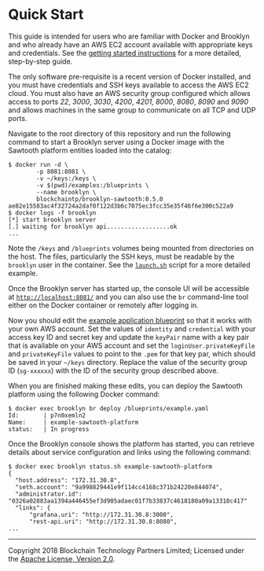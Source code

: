 Quick Start
===========

This guide is intended for users who are familiar with Docker and Brooklyn and who already have an AWS EC2 account available with appropriate keys and credentials. See the [getting started instructions](./getting-started.md) for a more detailed, step-by-step guide.

The only software pre-requisite is a recent version of Docker installed, and you must have credentials and SSH keys available to access the AWS EC2 cloud. You must also have an AWS security group configured which allows access to ports _22_, _3000_, _3030_, _4200_, _4201_, _8000_, _8080_, _8090_ and _9090_ and allows machines in the same group to communicate on all TCP and UDP ports.

Navigate to the root directory of this repository and run the following command to start a Brooklyn server using a Docker image with the Sawtooth platform entities loaded into the catalog:

    $ docker run -d \
            -p 8081:8081 \
            -v ~/keys:/keys \
            -v $(pwd)/examples:/blueprints \
            --name brooklyn \
            blockchaintp/brooklyn-sawtooth:0.5.0
    ae82e15583ac4f32724a2daf0f122d3b6c7075ec3fcc35e35f46f6e300c522a9
    $ docker logs -f brooklyn
    [*] start brooklyn server
    [.] waiting for brooklyn api..................ok
    ...

Note the `/keys` and `/blueprints` volumes being mounted from directories on the host. The files, particularly the SSH keys, must be readable by the `brooklyn` user in the container. See the [`launch.sh`](../scripts/launch.sh) script for a more detailed example.

Once the Brooklyn server has started up, the console UI will be accessible at [`http://localhost:8081/`](http://localhost:8081/) and you can also use the `br` command-line tool either on the Docker container or remotely after logging in.

Now you should edit the [example application blueprint](../examples/example.yaml) so that it works with your own AWS account. Set the values of `identity` and `credential` with your access key ID and secret key and update the `keyPair` name with a key pair that is available on your AWS account and set the `loginUser.privateKeyFile` and `privateKeyFile` values to point to the `.pem` for that key par, which should be saved in your `~/keys` directory. Replace the value of the security group ID (`sg-xxxxxx`) with the ID of the security group described above.

When you are finished making these edits, you can deploy the Sawtooth platform using the following Docker command:

    $ docker exec brooklyn br deploy /blueprints/example.yaml
    Id:       | p7n0xemln2
    Name:     | example-sawtooth-platform
    status:   | In progress

Once the Brooklyn console shows the platform has started, you can retrieve details about service configuration and links using the following command:

    $ docker exec brooklyn status.sh example-sawtooth-platform
    {
      "host.address": "172.31.30.8",
      "seth.account": "9a998829441e9f114cc4168c371b24220e844074",
      "administrator.id": "0326a02883aa1394a446455ef3d905adaec01f7b33837c4618180a09a13318c417"
      "links": {
          "grafana.uri": "http://172.31.30.8:3000",
          "rest-api.uri": "http://172.31.30.8:8080",
    ...

---
Copyright 2018 Blockchain Technology Partners Limited; Licensed under the [Apache License, Version 2.0](./LICENSE).
